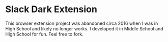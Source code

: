 # Slack Dark Extension
This browser extension project was abandoned circa 2016 when I was in High School and likely no longer works. I developed it in Middle School and High School for fun. Feel free to fork.

